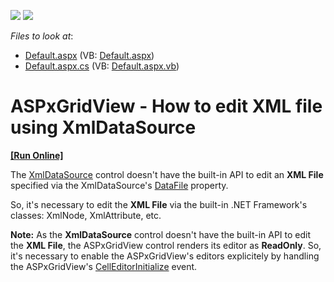 <!-- default badges list -->
[![](https://img.shields.io/badge/Open_in_DevExpress_Support_Center-FF7200?style=flat-square&logo=DevExpress&logoColor=white)](https://supportcenter.devexpress.com/ticket/details/E2405)
[![](https://img.shields.io/badge/📖_How_to_use_DevExpress_Examples-e9f6fc?style=flat-square)](https://docs.devexpress.com/GeneralInformation/403183)
<!-- default badges end -->
<!-- default file list -->
*Files to look at*:

* [Default.aspx](./CS/WebSite/Default.aspx) (VB: [Default.aspx](./VB/WebSite/Default.aspx))
* [Default.aspx.cs](./CS/WebSite/Default.aspx.cs) (VB: [Default.aspx.vb](./VB/WebSite/Default.aspx.vb))
<!-- default file list end -->
# ASPxGridView - How to edit XML file using XmlDataSource
<!-- run online -->
**[[Run Online]](https://codecentral.devexpress.com/e2405/)**
<!-- run online end -->


<p>The <a href="http://msdn.microsoft.com/en-us/library/system.web.ui.webcontrols.xmldatasource%28VS.80%29.aspx">XmlDataSource</a> control doesn't have the built-in API to edit an <strong>XML File</strong> specified via the XmlDataSource's <a href="http://msdn.microsoft.com/en-US/library/system.web.ui.webcontrols.xmldatasource.datafile%28v=VS.80%29.aspx">DataFile</a> property.</p><p>So, it's necessary to edit the <strong>XML File</strong> via the built-in .NET Framework's classes: XmlNode, XmlAttribute, etc.</p><p><strong>Note:</strong> As the <strong>XmlDataSource</strong> control doesn't have the built-in API to edit the <strong>XML File</strong>, the ASPxGridView control renders its editor as <strong>ReadOnly</strong>. So, it's necessary to enable the ASPxGridView's editors explicitely by handling the ASPxGridView's <a href="http://documentation.devexpress.com/#AspNet/DevExpressWebASPxGridViewASPxGridView_CellEditorInitializetopic">CellEditorInitialize</a> event.</p>

<br/>


